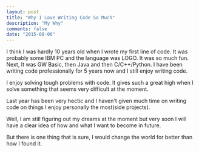 ```yaml
---
layout: post
title: "Why I Love Writing Code So Much"
description: "My Why"
comments: false
date: "2015-08-06"
---
```


I think I was hardly 10 years old when I wrote my first line of code. It was probably some IBM PC and the language was LOGO. 
It was so much fun. Next, It was GW Basic, then Java and then C/C++/Python. I have been writing code professionally for 5 years now 
and I still enjoy writing code. 

I enjoy solving tough problems with code. It gives such a great high when I solve something that seems very difficult at the moment.

Last year has been very hectic and I haven't given much time on writing code on things I enjoy personally the most(side projects).

Well, I am still figuring out my dreams at the moment but very soon I will have a clear idea of how and what I want to become in future.

But there is one thing that is sure, I would change the world for better than how I found it. 

